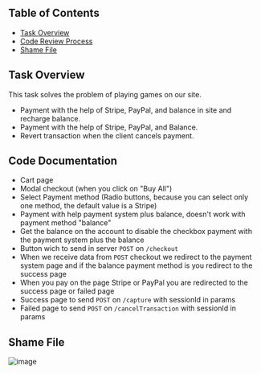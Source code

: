 ## Table of Contents

* [Task Overview](#task-overview)
* [Code Review Process](#code-review)
* [Shame File](#shame-file)

## Task Overview <a name="task-overview"></a>
This task solves the problem of playing games on our site.

* Payment with the help of Stripe, PayPal, and balance in site and recharge balance.
* Payment with the help of Stripe, PayPal, and Balance.
* Revert transaction when the client cancels payment.


## Code Documentation <a name="code-review"></a>
* Cart page
* Modal checkout (when you click on "Buy All")
* Select Payment method (Radio buttons, because you can select only one method, the default value is a Stripe)
* Payment with help payment system plus balance, doesn't work with payment method "balance"
* Get the balance on the account to disable the checkbox payment with the payment system plus the balance
* Button wich to send in server `POST` on `/checkout` 
* When we receive data from `POST` checkout we redirect to the payment system page and if the balance payment method is you redirect to the success page
* When you pay on the page Stripe or PayPal you are redirected to the success page or failed page
* Success page to send `POST` on `/capture` with sessionId in params
* Failed page to send `POST` on `/cancelTransaction` with sessionId in params
## Shame File  <a name="shame-file"></a>
![image](https://github.com/GRID-Game-Store/documentation/assets/60855065/d95d53dd-8b1f-44ae-b196-46f3180a38c6)




